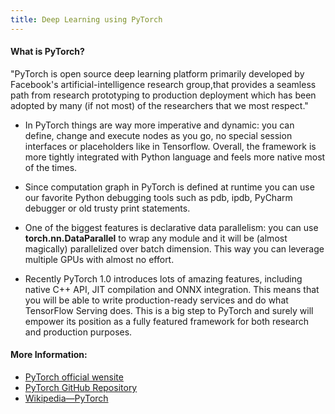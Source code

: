 ```yaml
---
title: Deep Learning using PyTorch
---
```



#### What is PyTorch?
"PyTorch is open source deep learning platform primarily developed by Facebook's artificial-intelligence research group,that provides a seamless path from research prototyping to production deployment which has been adopted by many (if not most) of the researchers that we most respect."


* In PyTorch things are way more imperative and dynamic: you can define, change and execute nodes as you go, no special session interfaces or placeholders like in Tensorflow. Overall, the framework is more tightly integrated with Python language and feels more native most of the times.

* Since computation graph in PyTorch is defined at runtime you can use our favorite Python debugging tools such as pdb, ipdb, PyCharm debugger or old trusty print statements.


* One of the biggest features is declarative data parallelism: you can use **torch.nn.DataParallel** to wrap any module and it will be (almost magically) parallelized over batch dimension. This way you can leverage multiple GPUs with almost no effort.


* Recently PyTorch 1.0 introduces lots of amazing features, including native C++ API, JIT compilation and ONNX integration. This means that you will be able to write production-ready services and do what TensorFlow Serving does. This is a big step to PyTorch and surely will empower its position as a fully featured framework for both research and production purposes.



#### More Information:
* [PyTorch official wensite](https://pytorch.org/)
* [PyTorch GitHub Repository](https://github.com/pytorch/pytorch)
* [Wikipedia—PyTorch](https://en.wikipedia.org/wiki/PyTorch)